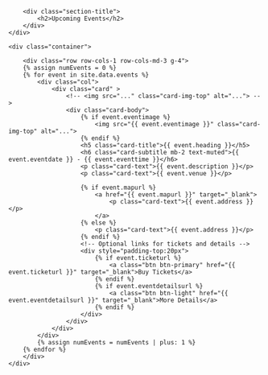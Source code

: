 <section class="portfolio section-bg" id="events">
    <div class="container">

        <div class="section-title">
            <h2>Upcoming Events</h2>
        </div>
    </div>

    <div class="container">
        
        <div class="row row-cols-1 row-cols-md-3 g-4">
        {% assign numEvents = 0 %}
        {% for event in site.data.events %}
            <div class="col">
                <div class="card" >
                    <!-- <img src="..." class="card-img-top" alt="..."> -->
                    <div class="card-body">
                        {% if event.eventimage %}
                            <img src="{{ event.eventimage }}" class="card-img-top" alt="...">
                        {% endif %}
                        <h5 class="card-title">{{ event.heading }}</h5>
                        <h6 class="card-subtitle mb-2 text-muted">{{ event.eventdate }} - {{ event.eventtime }}</h6>
                        <p class="card-text">{{ event.description }}</p>
                        <p class="card-text">{{ event.venue }}</p>

                        {% if event.mapurl %}
                            <a href="{{ event.mapurl }}" target="_blank">
                                <p class="card-text">{{ event.address }}</p>
                            </a>
                        {% else %}
                            <p class="card-text">{{ event.address }}</p>
                        {% endif %}
                        <!-- Optional links for tickets and details -->
                        <div style="padding-top:20px">
                            {% if event.ticketurl %}
                                <a class="btn btn-primary" href="{{ event.ticketurl }}" target="_blank">Buy Tickets</a>
                            {% endif %}
                            {% if event.eventdetailsurl %}
                                <a class="btn btn-light" href="{{ event.eventdetailsurl }}" target="_blank">More Details</a>
                            {% endif %}
                        </div>
                    </div>
                </div>
            </div>
            {% assign numEvents = numEvents | plus: 1 %}
        {% endfor %}
        </div>
    </div>

</section>
